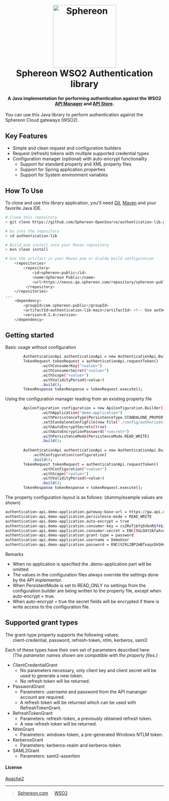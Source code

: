 
<h1 align="center">
  <br>
  <a href="https://www.sphereon.com"><img src="https://sphereon.com/wp-content/uploads/2016/11/sphereon-logo.png" alt="Sphereon" width="200"></a>
  <br>
  Sphereon WSO2 Authentication library
  <br>
</h1>

<h4 align="center">A Java implementation for performing authentication against the WSO2 <a href="https://wso2.com/api-management/" target="_blank">API Manager</a> and <a href="https://docs.wso2.com/display/AM210" target="_blank">API Store</a>.</h4>

You can use this Java library to perform authentication against the Sphereon Cloud gateways (WSO2).


## Key Features
* Simple and clean request and configuration builders
* Request (refresh) tokens with multiple supported credential types
* Configuration manager (optional) with auto-encrypt functionality
    * Support for standard property and XML property files
    * Support for Spring application.properties  
    * Support for System environment variables

## How To Use
To clone and use this library application, you'll need [Git](https://git-scm.com), [Maven](https://maven.apache.org/) and your favorite Java IDE. 

```bash
# Clone this repository
> git clone https://github.com/Sphereon-OpenSource/authentication-lib.git

# Go into the repository
> cd authentication-lib

# Build and install into your Maven repository
> mvn clean install

# Use the artifact in your Maven pom or Gralde build configuration  
    <repositories>
        <repository>
            <id>sphereon-public</id>
            <name>Sphereon Public</name>
            <url>https://nexus.qa.sphereon.com/repository/sphereon-public/</url>
         </repository>
    </repositories>
...
    <dependency>
        <groupId>com.sphereon.public</groupId>
        <artifactId>authentication-lib-main</artifactId> <!-- Use authentication-lib-osgi for OSGI bundle  -->
        <version>0.1.4</version>
    </dependency>
```


<!-- ## published artifact

You can [find](https://mvnrepository.com) the latest version on mvnrepository.com
-->

## Getting started
Basic usage without configuration
```bash
        AuthenticationApi authenticationApi = new AuthenticationApi.Builder().build();
        TokenRequest tokenRequest = authenticationApi.requestToken()
                .withConsumerKey("<value>")
                .withConsumerSecret("<value>")
                .withScope("<value>")
                .withValidityPeriod(<value>)
                .build();
        TokenResponse tokenResponse = tokenRequest.execute();
```

Using the configuration manager reading from an existing property file
```bash
        ApiConfiguration configuration = new ApiConfiguration.Builder()
                .withApplication("demo-application")
                .withPersistenceType(PersistenceType.STANDALONE_PROPERTY_FILE)
                .setStandaloneConfigFile(new File("./config/authorization.properties"))
                .withAutoEncryptSecrets(true)
                .withAutoEncryptionPassword("<secret>")
                .withPersistenceMode(PersistenceMode.READ_WRITE)
                .build();
                
        AuthenticationApi authenticationApi = new AuthenticationApi.Builder()
            .withConfiguration(configuration)
            .build();
        TokenRequest tokenRequest = authenticationApi.requestToken()
                .withConfiguration("<value>")
                .withScope("<value>")
                .withValidityPeriod(<value>)
                .build();
        TokenResponse tokenResponse = tokenRequest.execute();
```

The property configuration layout is as follows: (dummy/example values are shown)
```bash
authentication-api.demo-application.gateway-base-url = https://gw.api.cloud.com/
authentication-api.demo-application.persistence-mode = READ_WRITE
authentication-api.demo-application.auto-encrypt = true
authentication-api.demo-application.consumer-key = cx2ReTjbfq5VbnR$f4$JJj8vTH5h
authentication-api.demo-application.consumer-secret = ENC(5GLQ4Y2AfaXvd2tA/ctw5mjOKyHg3TwJo/JTT2Dr4paXYQ7a2P=)
authentication-api.demo-application.grant-type = password
authentication-api.demo-application.username = DemoUser
authentication-api.demo-application.password = ENC(V29i2BP2mBTxaqsDk5HuzZOkZ9Qil5au)
```
Remarks
* When no application is specified the .demo-application part will be omitted
* The values in the configuration files always override the settings done by the API implementor.
* When PersistentMode is set to READ_ONLY no settings from the configuration builder are being written to the property file, except when auto-encrypt = true.  
* When auto-encrypt = true the secret fields will be encrypted if there is write access to the configuration file.  

## Supported grant types
The grant-type property supports the following values:<br>
&nbsp;&nbsp;&nbsp;&nbsp;&nbsp;&nbsp;client-credential, password, refresh-token, ntlm, kerberos, saml2

 Each of these types have their own set of parameters described here:<br>
&nbsp;&nbsp;&nbsp;&nbsp;&nbsp;&nbsp;<i>(The parameter names shown are compatible with the property files.)</i>
* ClientCredentialGrant
    - No parameters necessary, only client key and client secret will be used to generate a new token.
    - No refresh token will be returned.
* PasswordGrant
    - Parameters: username and password from the API mananger account are required.
    - A refresh token will be returned which can be used with RefreshTokenGrant.
* RefreshTokenGrant
    - Parameters: refresh-token, a previously obtained refresh token.
    - A new refresh token will be returned.
* NtlmGrant
    - Parameters: windows-token, a pre-generated Windows NTLM token.
* KerberosGrant
    - Parameters: kerberos-realm and kerberos-token
* SAML2Grant
    - Parameters: saml2-assertion

#### License
[Apache2](https://www.apache.org/licenses/LICENSE-2.0)

---

> [Sphereon.com](https://www.sphereon.com) &nbsp;&middot;&nbsp;
> [WSO2](https://wso2.com/api-management) &nbsp;&middot;&nbsp;
